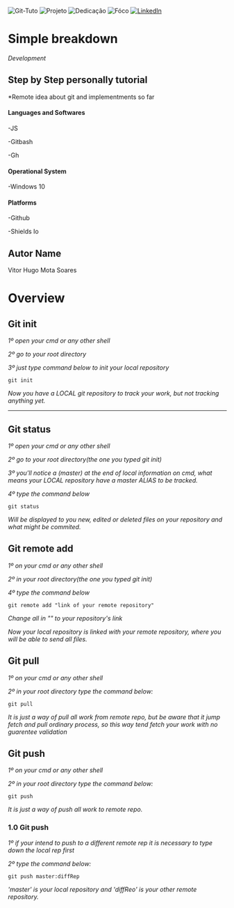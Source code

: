 <!-- Improved compatibility of back to top link: See: https://github.com/othneildrew/Best-README-Template/pull/73 -->
<a name="readme-top"></a>



<!--
***Tirei como base um template de um projeto de outro github
***https://github.com/othneildrew/Best-README-Template/blob/master/README.md?plain=1
-->



<!-- PROJECT SHIELDS -->
<!--
*** I'm using markdown "reference style" links for readability.
*** Reference links are enclosed in brackets [ ] instead of parentheses ( ).
*** See the bottom of this document for the declaration of the reference variables
*** for contributors-url, forks-url, etc. This is an optional, concise syntax you may use.
*** https://www.markdownguide.org/basic-syntax/#reference-style-links
-->

![Git-Tuto][git-logo]
![Projeto][Projeto-shield]
![Dedicação][Dedicação-shield]
![Fóco][Fóco-shield]
[![LinkedIn][linkedin-shield]][linkedin-url]



#   Simple breakdown


*Development*

## Step by Step personally tutorial

*Remote idea about git and implementments so far

####  Languages and Softwares

-JS

-Gitbash

-Gh

####  Operational System
-Windows 10

#### Platforms

-Github


<!--
***Just to create badges
***https://shields.io/badges
-->

-Shields Io




##  Autor Name


Vitor Hugo Mota Soares 

#   Overview

## Git init

*1º open your cmd or any other shell*

*2º go to your root directory*

*3º just type command below to init your local repository*

```
git init
```

*Now you have a LOCAL git repository to track your work, but not tracking anything yet.*

<hr>

## Git status

*1º open your cmd or any other shell*

*2º go to your root directory(the one you typed git init)*

*3º you'll notice a (master) at the end of local information on cmd, what means your LOCAL repository have a master ALIAS to be tracked.*

*4º type the command below*

```
git status
```

*Will be displayed to you new, edited or deleted files on your repository and what might be commited.*

## Git remote add

*1º on your cmd or any other shell*

*2º in your root directory(the one you typed git init)*

*4º type the command below*

```
git remote add "link of your remote repository"
```

*Change all in "" to your repository's link*

*Now your local repository is linked with your remote repository, where you will be able to send all files.*

## Git pull

*1º on your cmd or any other shell*

*2º in your root directory type the command below:*

```
git pull
```

*It is just a way of pull all work from remote repo, but be aware that it jump fetch and pull ordinary process, so this way tend fetch your work with no guarentee validation*

## Git push


*1º on your cmd or any other shell*

*2º in your root directory type the command below:*

```
git push
```

*It is just a way of push all work to remote repo.*

### 1.0 Git push 

*1º if your intend to push to a different remote rep it is necessary to type down the local rep first*

*2º type the command below:*

```
git push master:diffRep
```

*'master' is your local repository and 'diffReo' is your other remote repository.*


[Fóco-shield]: https://img.shields.io/badge/F%C3%B3co--silver?style=for-the-badge&logoColor=white&labelColor=orange
[git-logo]:https://img.shields.io/badge/Git--black?style=for-the-badge&logo=git&logoColor=black
[Dedicação-shield]:https://img.shields.io/badge/Dedica%C3%A7%C3%A3o--red?style=for-the-badge&logoColor=white&labelColor=Navy%20blue
[Projeto-shield]: https://img.shields.io/badge/Projeto--red?style=for-the-badge&logoColor=white&labelColor=silver
[Motivador-shield]: https://img.shields.io/badge/Esfor%C3%A7o--red?style=for-the-badge&logoColor=white&labelColor=teal   
[linkedin-shield]: https://img.shields.io/badge/-brightgreen?style=for-the-badge&logo=linkedin&logoColor=white&label=LinkedIn&labelColor=blue&color=blue
[linkedin-url]: https://www.linkedin.com/in/vitor-hugo99/




